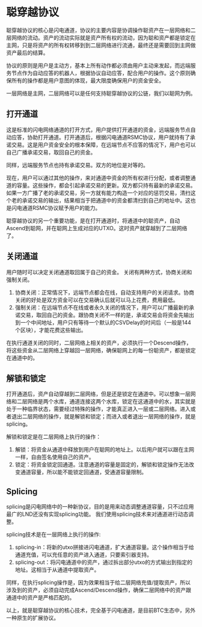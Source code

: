 聪穿越协议
====

聪穿越协议的核心是闪电通道，协议的主要内容是协调操作聪资产在一层网络和二层网络的流动。资产的流动实际就是资产所有权的流动，因为聪和资产都是锁定在主网，只是将资产的所有权转移到到二层网络进行流通，最终还是需要回到主网做资产最后的结算。  

协议的原则是用户是主动方，基本上所有动作都必须由用户主动来发起，而远端服务节点作为自动应答的机器人，根据协议自动应答，配合用户的操作。这个原则确保所有的操作都是用户意图的体现，最大限度确保用户的资金安全。  

一层网络是主网，二层网络可以是任何支持聪穿越协议的公链，我们以聪网为例。  

打开通道
---
这是标准的闪电网络通道的打开方式，用户提供打开通道的资金，远端服务节点自动应答，协助打开通道。打开通道后，根据闪电通道RSMC协议，用户就持有了承诺交易。这是用户资金安全的根本保障，在远端节点不应答的情况下，用户也可以自己广播承诺交易，取回自己的资金。  

同样，远端服务节点也持有承诺交易。双方的地位是对等的。

现在，用户可以通过其他的操作，来对通道中资金的所有权进行分配，或者调整通道的容量。这些操作，都会引起承诺交易的更新。双方都只持有最新的承诺交易。如果一方广播了老的承诺交易，另一方就有能力构造一个对应的惩罚交易，清扫这个老的承诺交易的输出，结果相当于把通道中的资金都清扫到自己的地址中。这也是闪电通道RSMC协议赋予用户的能力。

聪穿越协议的另一个重要功能，是在打开通道时，将通道中的聪资产，自动Ascend到聪网，并在聪网上生成对应的UTXO。这时资产就穿越到了二层网络了。


关闭通道
---
用户随时可以决定关闭通道取回属于自己的资金。
关闭有两种方式，协商关闭和强制关闭。
1. 协商关闭：正常情况下，远端节点都会在线，自动支持用户的关闭请求。协商关闭的好处是双方资金可以在交易确认后就可以马上花费，费用最低。
2. 强制关闭：在远端节点不在线或者永久关闭的情况下，用户可以广播最新的承诺交易，取回自己的资金。跟协商关闭不一样的是，承诺交易会将资金先输出到一个中间地址，用户只有等待一个默认的CSVDelay的时间后（一般是144个区块），才能花费这些输出。

在执行通道关闭的同时，二层网络上相关的资产，必须执行一个Descend操作，将这些资金从二层网络上穿越回一层网络，确保聪网上的每一份聪资产，都是锁定在通道中的。 


解锁和锁定
---
打开通道后，资产自动穿越到二层网络，但是还是锁定在通道中。可以想象一层网络和二层网络是两个水库，通道连接这两个水库，锁定在这通道中的水，其实就是处于一种临界状态，需要经过特殊的操作，才能真正进入一层或二层网络。进入或者退出二层网络的操作，就是解锁和锁定；而进入或者退出一层网络的操作，就是splicing。

解锁和锁定是在二层网络上执行的操作：
1. 解锁：将资金从通道中释放到用户在聪网的地址上。以后用户就可以跟在主网一样，自由签名使用自己的资产。
2. 锁定：将资金锁定回通道。注意通道的容量是固定的，解锁和锁定操作无法改变通道容量，所以能不能锁定回通道，受通道容量限制。


Splicing
---
splicing是闪电网络中的一种新协议，目的是用来动态调整通道容量，只不过应用最广的LND还没有实现splicing功能。
我们使用splicing技术来对通道进行动态调整。

splicing技术是在一层网络上执行的操作:
1. splicing-in：将新的utxo拼接进闪电通道，扩大通道容量。这个操作相当于给通道充值，可以充任意的资产进入通道，只要索引器支持。
2. splicing-out：将闪电通道中的资产，通过拆出部分utxo的方式输出到指定的地址。这相当于从通道中提取资产。

同样，在执行splicing操作是，因为效果相当于给二层网络充值/提取资产，所以涉及到的资产，必须自动完成Ascend/Descend操作，确保二层网络中的资产跟通道中的资产是严格匹配的。


以上，就是聪穿越协议的核心技术，完全基于闪电通道，是目前BTC生态中，另外一种原生的扩展协议。

